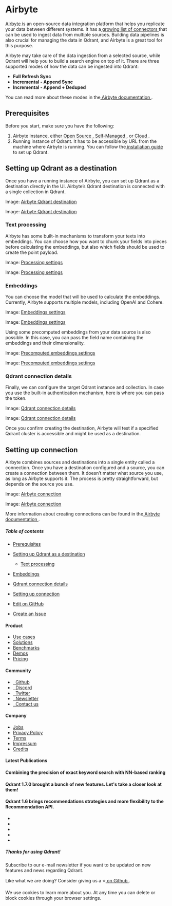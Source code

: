 # Airbyte

[ Airbyte ](https://airbyte.com/)is an open-source data integration platform that helps you replicate your data
between different systems. It has a[ growing list of connectors ](https://docs.airbyte.io/integrations)that can
be used to ingest data from multiple sources. Building data pipelines is also crucial for managing the data in
Qdrant, and Airbyte is a great tool for this purpose.

Airbyte may take care of the data ingestion from a selected source, while Qdrant will help you to build a search
engine on top of it. There are three supported modes of how the data can be ingested into Qdrant:

- **Full Refresh Sync**
- **Incremental - Append Sync**
- **Incremental - Append + Deduped**


You can read more about these modes in the[ Airbyte documentation ](https://docs.airbyte.io/integrations/destinations/qdrant).

## Prerequisites

Before you start, make sure you have the following:

1. Airbyte instance, either[ Open Source ](https://airbyte.com/solutions/airbyte-open-source),[ Self-Managed ](https://airbyte.com/solutions/airbyte-enterprise), or[ Cloud ](https://airbyte.com/solutions/airbyte-cloud).
2. Running instance of Qdrant. It has to be accessible by URL from the machine where Airbyte is running.
You can follow the[ installation guide ](https://qdrant.tech/documentation/guides/installation/)to set up Qdrant.


## Setting up Qdrant as a destination

Once you have a running instance of Airbyte, you can set up Qdrant as a destination directly in the UI.
Airbyte’s Qdrant destination is connected with a single collection in Qdrant.

Image: [ Airbyte Qdrant destination ](https://qdrant.tech/documentation/frameworks/airbyte/qdrant-destination.png)

Image: [ Airbyte Qdrant destination ](https://qdrant.tech/documentation/frameworks/airbyte/qdrant-destination.png)

### Text processing

Airbyte has some built-in mechanisms to transform your texts into embeddings. You can choose how you want to
chunk your fields into pieces before calculating the embeddings, but also which fields should be used to
create the point payload.

Image: [ Processing settings ](https://qdrant.tech/documentation/frameworks/airbyte/processing.png)

Image: [ Processing settings ](https://qdrant.tech/documentation/frameworks/airbyte/processing.png)

### Embeddings

You can choose the model that will be used to calculate the embeddings. Currently, Airbyte supports multiple
models, including OpenAI and Cohere.

Image: [ Embeddings settings ](https://qdrant.tech/documentation/frameworks/airbyte/embedding.png)

Image: [ Embeddings settings ](https://qdrant.tech/documentation/frameworks/airbyte/embedding.png)

Using some precomputed embeddings from your data source is also possible. In this case, you can pass the field
name containing the embeddings and their dimensionality.

Image: [ Precomputed embeddings settings ](https://qdrant.tech/documentation/frameworks/airbyte/precomputed-embedding.png)

Image: [ Precomputed embeddings settings ](https://qdrant.tech/documentation/frameworks/airbyte/precomputed-embedding.png)

### Qdrant connection details

Finally, we can configure the target Qdrant instance and collection. In case you use the built-in authentication
mechanism, here is where you can pass the token.

Image: [ Qdrant connection details ](https://qdrant.tech/documentation/frameworks/airbyte/qdrant-config.png)

Image: [ Qdrant connection details ](https://qdrant.tech/documentation/frameworks/airbyte/qdrant-config.png)

Once you confirm creating the destination, Airbyte will test if a specified Qdrant cluster is accessible and
might be used as a destination.

## Setting up connection

Airbyte combines sources and destinations into a single entity called a connection. Once you have a destination
configured and a source, you can create a connection between them. It doesn’t matter what source you use, as
long as Airbyte supports it. The process is pretty straightforward, but depends on the source you use.

Image: [ Airbyte connection ](https://qdrant.tech/documentation/frameworks/airbyte/connection.png)

Image: [ Airbyte connection ](https://qdrant.tech/documentation/frameworks/airbyte/connection.png)

More information about creating connections can be found in the[ Airbyte documentation ](https://docs.airbyte.com/understanding-airbyte/connections/).

##### Table of contents

- [ Prerequisites ](https://qdrant.tech/documentation/frameworks/airbyte/#prerequisites)
- [ Setting up Qdrant as a destination ](https://qdrant.tech/documentation/frameworks/airbyte/#setting-up-qdrant-as-a-destination)
    - [ Text processing ](https://qdrant.tech/documentation/frameworks/airbyte/#text-processing)

- [ Embeddings ](https://qdrant.tech/documentation/frameworks/airbyte/#embeddings)

- [ Qdrant connection details ](https://qdrant.tech/documentation/frameworks/airbyte/#qdrant-connection-details)
- [ Setting up connection ](https://qdrant.tech/documentation/frameworks/airbyte/#setting-up-connection)


- [ 
 Edit on GitHub
 ](https://github.com/qdrant/landing_page/tree/master/qdrant-landing/content/documentation/frameworks/airbyte.md)
- [ 
 Create an Issue
 ](https://github.com/qdrant/landing_page/issues/new/choose)


#### Product

- [ 
Use cases
 ](https://qdrant.tech/use-cases/)
- [ 
Solutions
 ](https://qdrant.tech/solutions/)
- [ 
Benchmarks
 ](https://qdrant.tech/benchmarks/)
- [ 
Demos
 ](https://qdrant.tech/demo/)
- [ 
Pricing
 ](https://qdrant.tech/pricing/)


#### Community

- [ 
 
Github
 ](https://github.com/qdrant/qdrant)
- [ 
 
Discord
 ](https://qdrant.to/discord)
- [ 
 
Twitter
 ](https://qdrant.to/twitter)
- [ 
 
Newsletter
 ](https://qdrant.tech/subscribe/)
- [ 
 
Contact us
 ](https://qdrant.to/contact-us)


#### Company

- [ 
Jobs
 ](https://qdrant.join.com)
- [ 
Privacy Policy
 ](https://qdrant.tech/legal/privacy-policy/)
- [ 
Terms
 ](https://qdrant.tech/legal/terms_and_conditions/)
- [ 
Impressum
 ](https://qdrant.tech/legal/impressum/)
- [ 
Credits
 ](https://qdrant.tech/legal/credits/)


#### Latest Publications

#### Combining the precision of exact keyword search with NN-based ranking

#### Qdrant 1.7.0 brought a bunch of new features. Let's take a closer look at them!

#### Qdrant 1.6 brings recommendations strategies and more flexibility to the Recommendation API.

- [  ](https://github.com/qdrant/qdrant)
- [  ](https://qdrant.to/linkedin)
- [  ](https://qdrant.to/twitter)
- [  ](https://qdrant.to/discord)
- [  ](https://www.youtube.com/channel/UC6ftm8PwH1RU_LM1jwG0LQA)


##### Thanks for using Qdrant!

Subscribe to our e-mail newsletter if you want to be updated on new features and news regarding
Qdrant.

Like what we are doing? Consider giving us a ⭐[ on Github ](https://github.com/qdrant/qdrant).

We use cookies to learn more about you. At any time you can delete or block cookies through your browser settings.